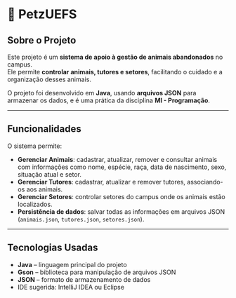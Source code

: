 # 🐾 PetzUEFS

## Sobre o Projeto
Este projeto é um **sistema de apoio à gestão de animais abandonados** no campus.  
Ele permite **controlar animais, tutores e setores**, facilitando o cuidado e a organização desses animais.  

O projeto foi desenvolvido em **Java**, usando **arquivos JSON** para armazenar os dados, e é uma prática da disciplina **MI - Programação**.  

---

## Funcionalidades
O sistema permite:  
- **Gerenciar Animais**: cadastrar, atualizar, remover e consultar animais com informações como nome, espécie, raça, data de nascimento, sexo, situação atual e setor.  
- **Gerenciar Tutores**: cadastrar, atualizar e remover tutores, associando-os aos animais.  
- **Gerenciar Setores**: controlar setores do campus onde os animais estão localizados.  
- **Persistência de dados**: salvar todas as informações em arquivos JSON (`animais.json`, `tutores.json`, `setores.json`).  

---

## Tecnologias Usadas
- **Java** – linguagem principal do projeto  
- **Gson** – biblioteca para manipulação de arquivos JSON  
- **JSON** – formato de armazenamento de dados  
- IDE sugerida: IntelliJ IDEA ou Eclipse
